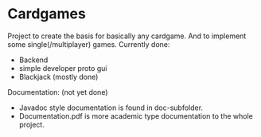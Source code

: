 # Cardgames
Project to create the basis for basically any cardgame. And to implement some single(/multiplayer) games.
Currently done:
- Backend
- simple developer proto gui
- Blackjack (mostly done)

Documentation: (not yet done)
- Javadoc style documentation is found in doc-subfolder.
- Documentation.pdf is more academic type documentation to the whole project.
